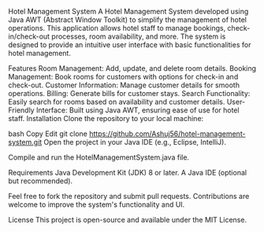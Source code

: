 Hotel Management System
A Hotel Management System developed using Java AWT (Abstract Window Toolkit) to simplify the management of hotel operations. This application allows hotel staff to manage bookings, check-in/check-out processes, room availability, and more. The system is designed to provide an intuitive user interface with basic functionalities for hotel management.

Features
Room Management: Add, update, and delete room details.
Booking Management: Book rooms for customers with options for check-in and check-out.
Customer Information: Manage customer details for smooth operations.
Billing: Generate bills for customer stays.
Search Functionality: Easily search for rooms based on availability and customer details.
User-Friendly Interface: Built using Java AWT, ensuring ease of use for hotel staff.
Installation
Clone the repository to your local machine:

bash
Copy
Edit
git clone https://github.com/Ashuj56/hotel-management-system.git
Open the project in your Java IDE (e.g., Eclipse, IntelliJ).

Compile and run the HotelManagementSystem.java file.

Requirements
Java Development Kit (JDK) 8 or later.
A Java IDE (optional but recommended).

Feel free to fork the repository and submit pull requests. Contributions are welcome to improve the system's functionality and UI.

License
This project is open-source and available under the MIT License.
